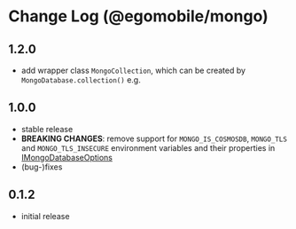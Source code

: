 # Change Log (@egomobile/mongo)

## 1.2.0

- add wrapper class `MongoCollection`, which can be created by `MongoDatabase.collection()` e.g.

## 1.0.0

- stable release
- **BREAKING CHANGES**: remove support for `MONGO_IS_COSMOSDB`, `MONGO_TLS` and `MONGO_TLS_INSECURE` environment variables and their properties in [IMongoDatabaseOptions](https://egomobile.github.io/node-mongo/interfaces/IMongoDatabaseOptions.html)
- (bug-)fixes

## 0.1.2

- initial release
